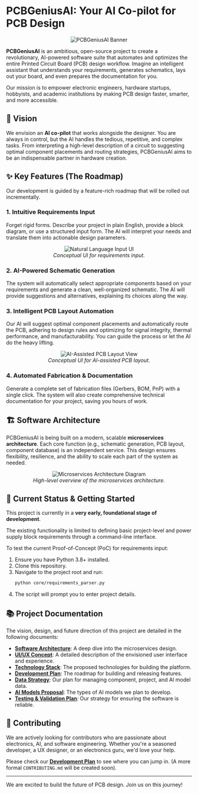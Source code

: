 # PCBGeniusAI: Your AI Co-pilot for PCB Design

<p align="center">
  <img src="https://placehold.co/800x400?text=PCBGeniusAI+Banner" alt="PCBGeniusAI Banner">
</p>

**PCBGeniusAI** is an ambitious, open-source project to create a revolutionary, AI-powered software suite that automates and optimizes the entire Printed Circuit Board (PCB) design workflow. Imagine an intelligent assistant that understands your requirements, generates schematics, lays out your board, and even prepares the documentation for you.

Our mission is to empower electronic engineers, hardware startups, hobbyists, and academic institutions by making PCB design faster, smarter, and more accessible.

## 🌟 Vision

We envision an **AI co-pilot** that works alongside the designer. You are always in control, but the AI handles the tedious, repetitive, and complex tasks. From interpreting a high-level description of a circuit to suggesting optimal component placements and routing strategies, PCBGeniusAI aims to be an indispensable partner in hardware creation.

## ✨ Key Features (The Roadmap)

Our development is guided by a feature-rich roadmap that will be rolled out incrementally.

### 1. Intuitive Requirements Input
Forget rigid forms. Describe your project in plain English, provide a block diagram, or use a structured input form. The AI will interpret your needs and translate them into actionable design parameters.

<p align="center">
  <img src="https://placehold.co/600x350?text=Natural+Language+Input+UI" alt="Natural Language Input UI">
  <br>
  <em>Conceptual UI for requirements input.</em>
</p>

### 2. AI-Powered Schematic Generation
The system will automatically select appropriate components based on your requirements and generate a clean, well-organized schematic. The AI will provide suggestions and alternatives, explaining its choices along the way.

### 3. Intelligent PCB Layout Automation
Our AI will suggest optimal component placements and automatically route the PCB, adhering to design rules and optimizing for signal integrity, thermal performance, and manufacturability. You can guide the process or let the AI do the heavy lifting.

<p align="center">
  <img src="https://placehold.co/600x350?text=AI-Assisted+PCB+Layout+View" alt="AI-Assisted PCB Layout View">
  <br>
  <em>Conceptual UI for AI-assisted PCB layout.</em>
</p>

### 4. Automated Fabrication & Documentation
Generate a complete set of fabrication files (Gerbers, BOM, PnP) with a single click. The system will also create comprehensive technical documentation for your project, saving you hours of work.

## 🏗️ Software Architecture

PCBGeniusAI is being built on a modern, scalable **microservices architecture**. Each core function (e.g., schematic generation, PCB layout, component database) is an independent service. This design ensures flexibility, resilience, and the ability to scale each part of the system as needed.

<p align="center">
  <img src="https://placehold.co/600x400?text=Microservices+Architecture+Diagram" alt="Microservices Architecture Diagram">
  <br>
  <em>High-level overview of the microservices architecture.</em>
</p>

## 🚀 Current Status & Getting Started

This project is currently in a **very early, foundational stage of development**.

The existing functionality is limited to defining basic project-level and power supply block requirements through a command-line interface.

To test the current Proof-of-Concept (PoC) for requirements input:

1.  Ensure you have Python 3.8+ installed.
2.  Clone this repository.
3.  Navigate to the project root and run:
    ```bash
    python core/requirements_parser.py
    ```
4.  The script will prompt you to enter project details.

## 📚 Project Documentation

The vision, design, and future direction of this project are detailed in the following documents:

*   [**Software Architecture**](./SOFTWARE_ARCHITECTURE.md): A deep dive into the microservices design.
*   [**UI/UX Concept**](./UI_UX_CONCEPT.md): A detailed description of the envisioned user interface and experience.
*   [**Technology Stack**](./TECHNOLOGY_STACK.md): The proposed technologies for building the platform.
*   [**Development Plan**](./DEVELOPMENT_PLAN.md): The roadmap for building and releasing features.
*   [**Data Strategy**](./DATA_STRATEGY.md): Our plan for managing component, project, and AI model data.
*   [**AI Models Proposal**](./AI_MODELS_PROPOSAL.md): The types of AI models we plan to develop.
*   [**Testing & Validation Plan**](./TESTING_VALIDATION_PLAN.md): Our strategy for ensuring the software is reliable.

## 🤝 Contributing

We are actively looking for contributors who are passionate about electronics, AI, and software engineering. Whether you're a seasoned developer, a UX designer, or an electronics guru, we'd love your help.

Please check our [**Development Plan**](./DEVELOPMENT_PLAN.md) to see where you can jump in. (A more formal `CONTRIBUTING.md` will be created soon).

---

We are excited to build the future of PCB design. Join us on this journey!